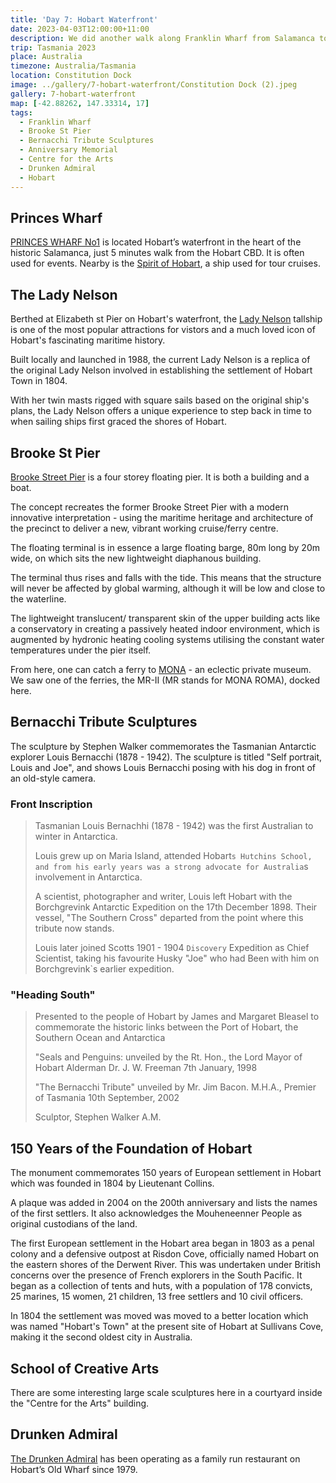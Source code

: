 ```yaml
---
title: 'Day 7: Hobart Waterfront'
date: 2023-04-03T12:00:00+11:00
description: We did another walk along Franklin Wharf from Salamanca to the Henry Jones building.
trip: Tasmania 2023
place: Australia
timezone: Australia/Tasmania
location: Constitution Dock
image: ../gallery/7-hobart-waterfront/Constitution Dock (2).jpeg
gallery: 7-hobart-waterfront
map: [-42.88262, 147.33314, 17]
tags:
  - Franklin Wharf
  - Brooke St Pier
  - Bernacchi Tribute Sculptures
  - Anniversary Memorial
  - Centre for the Arts
  - Drunken Admiral
  - Hobart
---
```


## Princes Wharf

[PRINCES WHARF No1](https://www.princeswharf1.com.au/) is located Hobart’s waterfront in the heart of the historic Salamanca, just 5 minutes walk from the Hobart CBD. It is often used for events. Nearby is the [Spirit of Hobart](https://www.hobarthistoriccruises.com.au/), a ship used for tour cruises.

## The Lady Nelson

Berthed at Elizabeth st Pier on Hobart's waterfront, the [Lady Nelson](https://www.ladynelson.org.au/ship) tallship is one of the most popular attractions for vistors and a much loved icon of Hobart's fascinating maritime history.

Built locally and launched in 1988, the current Lady Nelson is a replica of the original Lady Nelson involved in establishing the settlement of Hobart Town in 1804.

With her twin masts rigged with square sails based on the original ship's plans, the Lady Nelson offers a unique experience to step back in time to when sailing ships first graced the shores of Hobart.

## Brooke St Pier

[Brooke Street Pier](http://www.brookestreetpier.com/) is a four storey floating pier. It is both a building and a boat.

The concept recreates the former Brooke Street Pier with a modern innovative interpretation - using the maritime heritage and architecture of the precinct to deliver a new, vibrant working cruise/ferry centre.

The floating terminal is in essence a large floating barge, 80m long by 20m wide, on which sits the new lightweight diaphanous building.

The terminal thus rises and falls with the tide. This means that the structure will never be affected by global warming, although it will be low and close to the waterline.

The lightweight translucent/ transparent skin of the upper building acts like a conservatory in creating a passively heated indoor environment, which is augmented by hydronic heating cooling systems utilising the constant water temperatures under the pier itself.

From here, one can catch a ferry to [MONA](https://mona.net.au) - an eclectic private museum. We saw one of the ferries, the MR-II (MR stands for MONA ROMA), docked here.

## Bernacchi Tribute Sculptures

The sculpture by Stephen Walker commemorates the Tasmanian Antarctic explorer Louis Bernacchi (1878 - 1942). The sculpture is titled "Self portrait, Louis and Joe", and shows Louis Bernacchi posing with his dog in front of an old-style camera.

### Front Inscription

> Tasmanian Louis Bernachhi (1878 - 1942) was the first Australian to winter in Antarctica.
>
> Louis grew up on Maria Island, attended Hobart`s Hutchins School, and from his early years was a strong advocate for Australia`s involvement in Antarctica.
>
> A scientist, photographer and writer, Louis left Hobart with the Borchgrevink Antarctic Expedition on the 17th December 1898. Their vessel, "The Southern Cross" departed from the point where this tribute now stands.
>
> Louis later joined Scotts 1901 - 1904 `Discovery` Expedition as Chief Scientist, taking his favourite Husky "Joe" who had Been with him on Borchgrevink`s earlier expedition.

### "Heading South"

> Presented to the people of Hobart by James and Margaret Bleasel to commemorate the historic links between the
> Port of Hobart, the Southern Ocean and Antarctica
>
> "Seals and Penguins: unveiled by the Rt. Hon., the Lord Mayor of Hobart Alderman Dr. J. W. Freeman
> 7th January, 1998
>
> "The Bernacchi Tribute" unveiled by Mr. Jim Bacon. M.H.A., Premier of Tasmania
> 10th September, 2002
>
> Sculptor, Stephen Walker A.M.

## 150 Years of the Foundation of Hobart

The monument commemorates 150 years of European settlement in Hobart which was founded in 1804 by Lieutenant Collins.

A plaque was added in 2004 on the 200th anniversary and lists the names of the first settlers. It also acknowledges the Mouheneenner People as original custodians of the land.

The first European settlement in the Hobart area began in 1803 as a penal colony and a defensive outpost at Risdon Cove, officially named Hobart on the eastern shores of the Derwent River. This was undertaken under British concerns over the presence of French explorers in the South Pacific. It began as a collection of tents and huts, with a population of 178 convicts, 25 marines, 15 women, 21 children, 13 free settlers and 10 civil officers.

In 1804 the settlement was moved was moved to a better location which was named "Hobart's Town" at the present site of Hobart at Sullivans Cove, making it the second oldest city in Australia.

## School of Creative Arts

There are some interesting large scale sculptures here in a courtyard inside the "Centre for the Arts" building.

## Drunken Admiral

[The Drunken Admiral](https://drunkenadmiral.net/) has been operating as a family run restaurant on Hobart’s Old Wharf since 1979.
